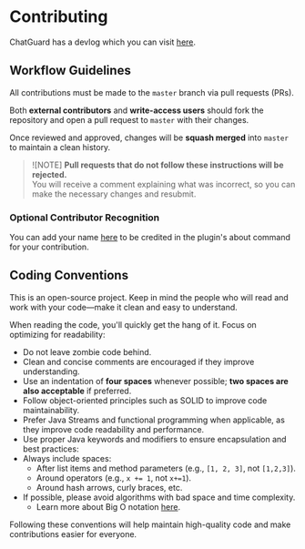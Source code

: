 # Contributing
ChatGuard has a devlog which you can visit [here](https://github.com/users/AleksandarHaralanov/projects/1).

## Workflow Guidelines
All contributions must be made to the `master` branch via pull requests (PRs).

Both **external contributors** and **write-access users** should fork the repository and open a pull request to `master` with their changes.

Once reviewed and approved, changes will be **squash merged** into `master` to maintain a clean history.

> ![NOTE]
> **Pull requests that do not follow these instructions will be rejected.**<br/>
> You will receive a comment explaining what was incorrect, so you can make the necessary changes and resubmit.

### Optional Contributor Recognition
You can add your name [here]() to be credited in the plugin's about command for your contribution.

## Coding Conventions
This is an open-source project. Keep in mind the people who will read and work with your code—make it clean and easy to understand.

When reading the code, you'll quickly get the hang of it. Focus on optimizing for readability:

- Do not leave zombie code behind.
- Clean and concise comments are encouraged if they improve understanding.
- Use an indentation of **four spaces** whenever possible; **two spaces are also acceptable** if preferred.
- Follow object-oriented principles such as SOLID to improve code maintainability.
- Prefer Java Streams and functional programming when applicable, as they improve code readability and performance.
- Use proper Java keywords and modifiers to ensure encapsulation and best practices:
- Always include spaces:
  - After list items and method parameters (e.g., `[1, 2, 3]`, not `[1,2,3]`).
  - Around operators (e.g., `x += 1`, not `x+=1`).
  - Around hash arrows, curly braces, etc.
- If possible, please avoid algorithms with bad space and time complexity.
  - Learn more about Big O notation [here](https://en.wikipedia.org/wiki/Big_O_notation).

Following these conventions will help maintain high-quality code and make contributions easier for everyone.  
